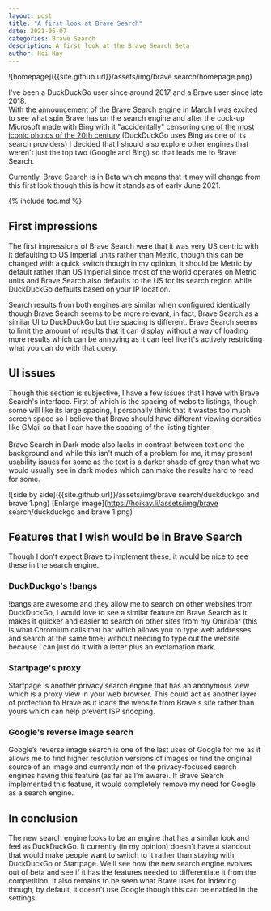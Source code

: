 ```yaml
---
layout: post
title: "A first look at Brave Search"
date: 2021-06-07
categories: Brave Search
description: A first look at the Brave Search Beta
author: Hoi Kay
---
```

![homepage]({{site.github.url}}/assets/img/brave search/homepage.png) <br>

I've been a DuckDuckGo user since around 2017 and a Brave user since late 2018. <br>
With the announcement of the [Brave Search engine in March](https://brave.com/brave-search/) I was excited to see what spin Brave has on the search engine and after the cock-up Microsoft made with Bing with it "accidentally" censoring [one of the most iconic photos of the 20th century](https://www.theregister.com/2021/06/04/search_engine_tiananmen/) (DuckDuckGo uses Bing as one of its search providers) I decided that I should also explore other engines that weren't just the top two (Google and Bing) so that leads me to Brave Search. <br>

Currently, Brave Search is in Beta which means that it ~~may~~ will change from this first look though this is how it stands as of early June 2021.

{% include toc.md %}


## First impressions
The first impressions of Brave Search were that it was very US centric with it defaulting to US Imperial units rather than Metric, though this can be changed with a quick switch though in my opinion, it should be Metric by default rather than US Imperial since most of the world operates on Metric units and Brave Search also defaults to the US for its search region while DuckDuckGo defaults based on your IP location. <br>

Search results from both engines are similar when configured identically though Brave Search seems to be more relevant, in fact, Brave Search as a similar UI to DuckDuckGo but the spacing is different.
Brave Search seems to limit the amount of results that it can display without a way of loading more results which can be annoying as it can feel like it's actively restricting what you can do with that query.


## UI issues
Though this section is subjective, I have a few issues that I have with Brave Search's interface. First of which is the spacing of website listings, though some will like its large spacing, I personally think that it wastes too much screen space so I believe that Brave should have different viewing densities like GMail so that I can have the spacing of the listing tighter. <br>
<br>
Brave Search in Dark mode also lacks in contrast between text and the background and while this isn't much of a problem for me, it may present usability issues for some as the text is a darker shade of grey than what we would usually see in dark modes which can make the results hard to read for some.

![side by side]({{site.github.url}}/assets/img/brave search/duckduckgo and brave 1.png)
[Enlarge image](https://hoikay.li/assets/img/brave search/duckduckgo and brave 1.png)

## Features that I wish would be in Brave Search
Though I don't expect Brave to implement these, it would be nice to see these in the search engine.

### DuckDuckgo's !bangs
!bangs are awesome and they allow me to search on other websites from DuckDuckGo, I would love to see a similar feature on Brave Search as it makes it quicker and easier to search on other sites from my Omnibar (this is what Chromium calls that bar which allows you to type web addresses and search at the same time) without needing to type out the website because I can just do it with a letter plus an exclamation mark.

### Startpage's proxy
Startpage is another privacy search engine that has an anonymous view which is a proxy view in your web browser. This could act as another layer of protection to Brave as it loads the website from Brave's site rather than yours which can help prevent ISP snooping.

### Google's reverse image search
Google’s reverse image search is one of the last uses of Google for me as it allows me to find higher resolution versions of images or find the original source of an image and currently non of the privacy-focused search engines having this feature (as far as I’m aware). If Brave Search implemented this feature, it would completely remove my need for Google as a search engine.

## In conclusion
The new search engine looks to be an engine that has a similar look and feel as DuckDuckGo. It currently (in my opinion) doesn't have a standout that would make people want to switch to it rather than staying with DuckDuckGo or Startpage. We'll see how the new search engine evolves out of beta and see if it has the features needed to differentiate it from the competition. It also remains to be seen what Brave uses for indexing though, by default, it doesn't use Google though this can be enabled in the settings.

